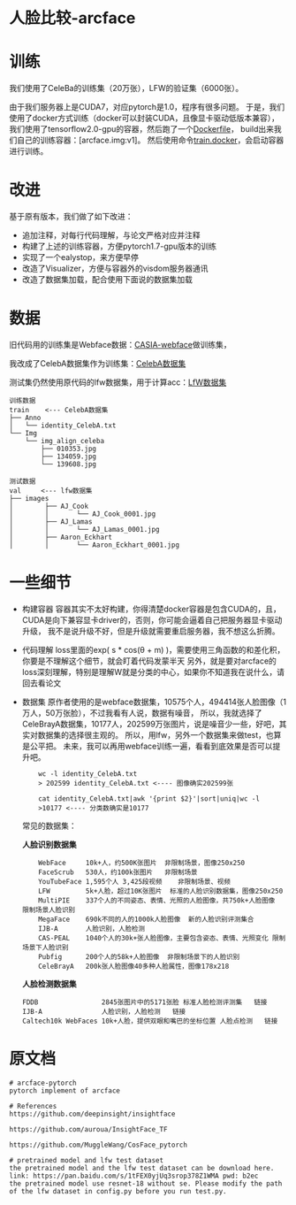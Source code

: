 # 人脸比较-arcface

# 训练

我们使用了CeleBa的训练集（20万张），LFW的验证集（6000张）。

由于我们服务器上是CUDA7，对应pytorch是1.0，程序有很多问题。
于是，我们使用了docker方式训练（docker可以封装CUDA，且像显卡驱动低版本兼容），
我们使用了tensorflow2.0-gpu的容器，然后跑了一个[Dockerfile](deploy/Dockerfile)，
build出来我们自己的训练容器：[arcface.img:v1]。
然后使用命令[train.docker](bin/train.docker)，会启动容器进行训练。

# 改进
基于原有版本，我们做了如下改进：
- 追加注释，对每行代码理解，与论文严格对应并注释
- 构建了上述的训练容器，方便pytorch1.7-gpu版本的训练
- 实现了一个ealystop，来方便早停
- 改造了Visualizer，方便与容器外的visdom服务器通讯
- 改造了数据集加载，配合使用下面说的数据集加载

# 数据

旧代码用的训练集是Webface数据：[CASIA-webface](https://paperswithcode.com/dataset/casia-webface)做训练集，

我改成了CelebA数据集作为训练集：[CelebA数据集](https://mmlab.ie.cuhk.edu.hk/projects/CelebA.html)

测试集仍然使用原代码的lfw数据集，用于计算acc：[LfW数据集](http://home.ustc.edu.cn/~yqli1995/2019/09/28/lfw/)

```
训练数据
train    <--- CelebA数据集
├── Anno
│   └── identity_CelebA.txt
└── Img
    └── img_align_celeba
        ├── 010353.jpg
        ├── 134059.jpg
        └── 139608.jpg

测试数据
val     <--- lfw数据集
├── images
│        ├── AJ_Cook
│        │       └── AJ_Cook_0001.jpg
│        ├── AJ_Lamas
│        │       └── AJ_Lamas_0001.jpg
│        ├── Aaron_Eckhart
│        │       └── Aaron_Eckhart_0001.jpg
```

# 一些细节

- 构建容器
    容器其实不太好构建，你得清楚docker容器是包含CUDA的，且，CUDA是向下兼容显卡driver的，否则，你可能会逼着自己把服务器显卡驱动升级，
    我不是说升级不好，但是升级就需要重启服务器，我不想这么折腾。
    
- 代码理解
    loss里面的exp( s * cos(θ + m) )，需要使用三角函数的和差化积，你要是不理解这个细节，就会盯着代码发蒙半天
    另外，就是要对arcface的loss深刻理解，特别是理解W就是分类的中心，如果你不知道我在说什么，请回去看论文
    
- 数据集
    原作者使用的是webface数据集，10575个人，494414张人脸图像（1万人，50万张脸），不过我看有人说，数据有噪音，
    所以，我就选择了CeleBrayA数据集，10177人，202599万张图片，说是噪音少一些，好吧，其实对数据集的选择很主观的。
    所以，用lfw，另外一个数据集来做test，也算是公平把。
    未来，我可以再用webface训练一遍，看看到底效果是否可以提升吧。
    ```
        wc -l identity_CelebA.txt
        > 202599 identity_CelebA.txt <---- 图像确实202599张
        
        cat identity_CelebA.txt|awk '{print $2}'|sort|uniq|wc -l
        >10177 <---- 分类数确实是10177
    ```
    
    常见的数据集：
    
    **人脸识别数据集**
    
    ```
        WebFace	    10k+人，约500K张图片	非限制场景，图像250x250
        FaceScrub	530人，约100k张图片	非限制场景
        YouTubeFace	1,595个人 3,425段视频	非限制场景、视频
        LFW	        5k+人脸，超过10K张图片	标准的人脸识别数据集，图像250x250
        MultiPIE	337个人的不同姿态、表情、光照的人脸图像，共750k+人脸图像	限制场景人脸识别	
        MegaFace	690k不同的人的1000k人脸图像	新的人脸识别评测集合
        IJB-A	 	人脸识别，人脸检测
        CAS-PEAL	1040个人的30k+张人脸图像，主要包含姿态、表情、光照变化	限制场景下人脸识别
        Pubfig	    200个人的58k+人脸图像	非限制场景下的人脸识别
        CeleBrayA	200k张人脸图像40多种人脸属性，图像178x218
    ```

    **人脸检测数据集**
    ```
    FDDB	            2845张图片中的5171张脸	标准人脸检测评测集	链接
    IJB-A	 	        人脸识别，人脸检测	链接
    Caltech10k WebFaces	10k+人脸，提供双眼和嘴巴的坐标位置	人脸点检测	链接
    ```

# 原文档
```
# arcface-pytorch
pytorch implement of arcface 

# References
https://github.com/deepinsight/insightface

https://github.com/auroua/InsightFace_TF

https://github.com/MuggleWang/CosFace_pytorch

# pretrained model and lfw test dataset
the pretrained model and the lfw test dataset can be download here. link: https://pan.baidu.com/s/1tFEX0yjUq3srop378Z1WMA pwd: b2ec
the pretrained model use resnet-18 without se. Please modify the path of the lfw dataset in config.py before you run test.py.
```